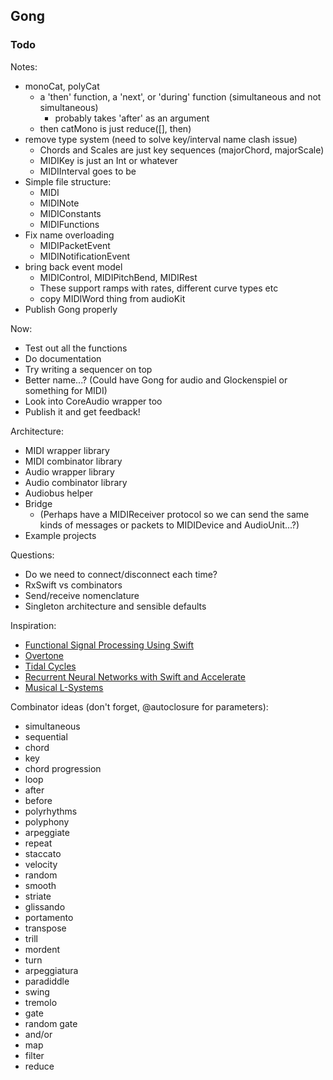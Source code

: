 ## Gong

### Todo

Notes:

- monoCat, polyCat
    - a 'then' function, a 'next', or 'during' function (simultaneous and not simultaneous)
        - probably takes 'after' as an argument
    - then catMono is just reduce([], then)
- remove type system (need to solve key/interval name clash issue)
    - Chords and Scales are just key sequences (majorChord, majorScale)
    - MIDIKey is just an Int or whatever
    - MIDIInterval goes to be 
- Simple file structure:
    - MIDI
    - MIDINote
    - MIDIConstants
    - MIDIFunctions
- Fix name overloading
    - MIDIPacketEvent
    - MIDINotificationEvent
- bring back event model
    - MIDIControl, MIDIPitchBend, MIDIRest
    - These support ramps with rates, different curve types etc
    - copy MIDIWord thing from audioKit
- Publish Gong properly

Now:

- Test out all the functions
- Do documentation
- Try writing a sequencer on top
- Better name...? (Could have Gong for audio and Glockenspiel or something for MIDI)
- Look into CoreAudio wrapper too
- Publish it and get feedback!

Architecture:

- MIDI wrapper library
- MIDI combinator library
- Audio wrapper library
- Audio combinator library
- Audiobus helper
- Bridge
    - (Perhaps have a MIDIReceiver protocol so we can send the same kinds of messages or packets to MIDIDevice and AudioUnit...?)
- Example projects

Questions:

- Do we need to connect/disconnect each time?
- RxSwift vs combinators
- Send/receive nomenclature
- Singleton architecture and sensible defaults

Inspiration:

- [Functional Signal Processing Using Swift](https://www.objc.io/issues/24-audio/functional-signal-processing/)
- [Overtone](https://toplap.org/overtone/)
- [Tidal Cycles](https://tidalcycles.org)
- [Recurrent Neural Networks with Swift and Accelerate](http://machinethink.net/blog/recurrent-neural-networks-with-swift/)
- [Musical L-Systems](http://carlosreynoso.com.ar/archivos/manousakis.pdf)

Combinator ideas (don't forget, @autoclosure for parameters):

- simultaneous
- sequential
- chord
- key
- chord progression
- loop
- after
- before
- polyrhythms
- polyphony
- arpeggiate
- repeat
- staccato
- velocity
- random
- smooth
- striate
- glissando
- portamento
- transpose
- trill
- mordent
- turn
- arpeggiatura
- paradiddle
- swing
- tremolo
- gate
- random gate
- and/or
- map
- filter
- reduce

